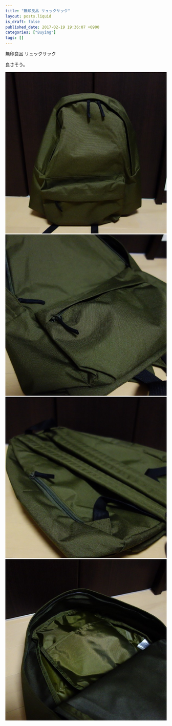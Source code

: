 ```yaml
---
title: "無印良品 リュックサック"
layout: posts.liquid
is_draft: false
published_date: 2017-02-19 19:36:07 +0900
categories: ["Buying"]
tags: []
---
```


無印良品 リュックサック

良さそう。

 <img class="in_article" src="/public/images/2017/09/55cc7-1yvjnvr_xpc-x8lxlsr52iq.jpg"> 
 <img class="in_article" src="/public/images/2017/09/4ca73-1y3li8emxch0pwfcxx8ncwg.jpg"> 
 <img class="in_article" src="/public/images/2017/09/113cc-1auhelvygpqijdna8me7z1w.jpg"> 
 <img class="in_article" src="/public/images/2017/09/faa73-1emhobo-bcbze5lrsb-nd_q.jpg">
